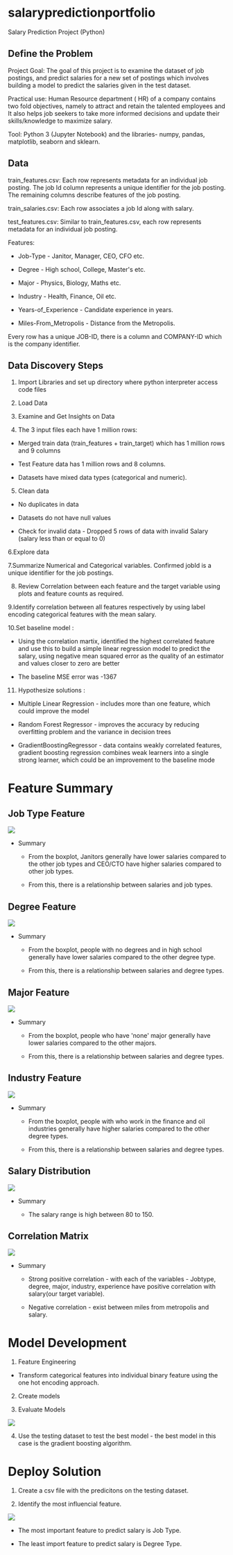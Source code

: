 # salarypredictionportfolio

 Salary Prediction Project (Python)

## Define the Problem

 Project Goal: The goal of this project is to examine the dataset of job postings, and predict salaries for a new set of postings which involves building a model to predict the   salaries given in the test dataset.

 Practical use: Human Resource department ( HR) of a company contains two fold objectives, namely to attract and retain the talented employees and It also helps job seekers to take more informed decisions and update their skills/knowledge to maximize salary.
 
 Tool: Python 3 (Jupyter Notebook) and the libraries- numpy, pandas, matplotlib, seaborn and sklearn.

## Data

train_features.csv: Each row represents metadata for an individual job posting. The job Id column represents a unique identifier for the job posting. The remaining columns describe features of the job posting.

train_salaries.csv: Each row associates a job Id along with salary.

test_features.csv: Similar to train_features.csv, each row represents metadata for an individual job posting.

Features:

* Job-Type - Janitor, Manager, CEO, CFO etc.

* Degree - High school, College, Master's etc.

* Major - Physics, Biology, Maths etc.

* Industry - Health, Finance, Oil etc.

* Years-of_Experience - Candidate experience in years.

* Miles-From_Metropolis - Distance from the Metropolis.

Every row has a unique JOB-ID, there is a column and COMPANY-ID which is the company identifier.

## Data Discovery Steps
1. Import Libraries and set up directory where python interpreter access code files

2. Load Data

3. Examine and Get Insights on Data

4. The 3 input files each have 1 million rows:

  - Merged train data (train_features + train_target) which has 1 million rows and 9 columns

  - Test Feature data has 1 million rows and 8 columns.

  - Datasets have mixed data types (categorical and numeric).

5. Clean data

  - No duplicates in data

  - Datasets do not have null values

  - Check for invalid data - Dropped 5 rows of data with invalid Salary (salary less than or equal to 0)

6.Explore data

7.Summarize Numerical and Categorical variables. Confirmed jobId is a unique identifier for the job postings.

8. Review Correlation between each feature and the target variable using plots and feature counts as required.

9.Identify correlation between all features respectively by using label encoding categorical features with the mean salary.

10.Set baseline model :

  - Using the correlation martix, identified the highest correlated feature and use this to build a simple linear regression model to predict the salary, using negative mean     squared error as the quality of an estimator and values closer to zero are better
  
  - The baseline MSE error was -1367

11. Hypothesize solutions : 
 
  - Multiple Linear Regression - includes more than one feature, which could improve the model
  
  - Random Forest Regressor - improves the accuracy by reducing overfitting problem and the variance in decision trees

  - GradientBoostingRegressor - data contains weakly correlated features, gradient boosting regression combines weak learners into a single strong learner, which could be an     improvement to the baseline mode
  
  # Feature Summary
  
##  Job Type Feature
  
![](Images/JobType.JPG)
  
* Summary
  * From the boxplot, Janitors generally have lower salaries compared to the other job types and CEO/CTO have higher salaries compared to other job types.
  
  * From this, there is a relationship between salaries and job types.
   
##  Degree Feature
 
![](Images/Degree.JPG)

* Summary

  * From the boxplot, people with no degrees and in high school generally have lower salaries compared to the other degree type.
  
  * From this, there is a relationship between salaries and degree types.
  
##  Major Feature

![](Images/Major.JPG)

* Summary

  * From the boxplot, people who have 'none' major generally have lower salaries compared to the other majors.
  
  * From this, there is a relationship between salaries and degree types.
  
##  Industry Feature

![](Images/Industry.JPG)

* Summary

  * From the boxplot, people with who work in the finance and oil industries generally have higher salaries compared to the other degree types.
  
  * From this, there is a relationship between salaries and degree types.
  
##  Salary Distribution

![](Images/SalaryDistribution.JPG)

* Summary

  * The salary range is high between 80 to 150.


## Correlation Matrix

![](Images/CorrMat.JPG)

* Summary

  * Strong positive correlation - with each of the variables - Jobtype, degree, major, industry, experience have positive correlation with salary(our target variable).
  
  * Negative correlation - exist between miles from metropolis and salary.
  
# Model Development

1. Feature Engineering
  * Transform categorical features into individual binary feature using the one hot encoding approach.

2. Create models

3. Evaluate Models

![](Images/EvalMod.JPG)

4. Use the testing dataset to test the best model - the best model in this case is the gradient boosting algorithm.

# Deploy Solution

1. Create a csv file with the predicitons on the testing dataset.

2. Identify the most influencial feature.

![](Images/FeatImp.JPG)

* The most important feature to predict salary is Job Type.

* The least import feature to predict salary is Degree Type.

